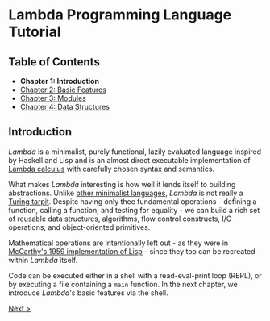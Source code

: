 
# Lambda Programming Language Tutorial

## Table of Contents

- **Chapter 1: Introduction**
- [Chapter 2: Basic Features](Ch02_BasicFeatures.md)
- [Chapter 3: Modules](Ch03_Modules.md)
- [Chapter 4: Data Structures](Ch04_DataStructures.md)


## Introduction

*Lambda* is a minimalist, purely functional, lazily evaluated language inspired by Haskell and Lisp and is an almost direct executable implementation of [Lambda calculus](https://en.wikipedia.org/wiki/Lambda_calculus) with carefully chosen syntax and semantics. 

What makes *Lambda* interesting is how well it lends itself to building abstractions. Unlike [other minimalist languages](https://en.wikipedia.org/wiki/Brainfuck), *Lambda* is not really a [Turing tarpit](https://en.wikipedia.org/wiki/Turing_tarpit). Despite having only thee fundamental operations - defining a function, calling a function, and testing for equality - we can build a rich set of reusable data structures, algorithms, flow control constructs, I/O operations, and object-oriented primitives. 

Mathematical operations are intentionally left out - as they were in [McCarthy's 1959 implementation of Lisp](https://languagelog.ldc.upenn.edu/myl/llog/jmc.pdf) - since they too can be recreated within *Lambda* itself.

Code can be executed either in a shell with a read-eval-print loop (REPL), or by executing a file containing a `main` function. In the next chapter, we introduce *Lambda*'s basic features via the shell.

[Next >](Ch02_BasicFeatures.md)

